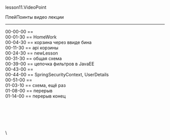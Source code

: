 ﻿
lesson11.VideoPoint  

ПлейПоинты видео лекции  

---
00-00-00 ==   
00-01-30 == HomeWork   
00-04-30 == корзина через ввиде бина   
00-11-30 == api корзины   
00-24-30 == newLesson   
00-31-30 == общая схема   
00-39-00 == цепочка фильтров в JavaEE   
00-43-00 ==   
00-44-00 == SpringSecurityContext, UserDetails  
00-51-00 ==    
01-03-10 == схема, ещё раз    
01-08-00 == перерыв    
01-14-00 == перерыв конец    



















\
\
\
\
\
\
